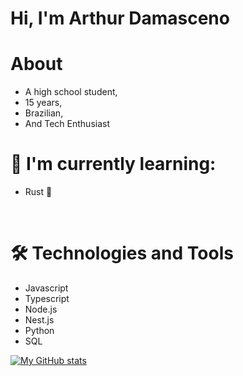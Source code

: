 # Hi, I'm Arthur Damasceno 

# About
- A high school student,
- 15 years,
- Brazilian,
- And Tech Enthusiast

# 🌱 I'm currently learning:
- Rust 🦀
<br>

# 🛠️ Technologies and Tools

- Javascript
- Typescript
- Node.js
- Nest.js
- Python
- SQL

[![My GitHub stats](https://github-readme-stats.vercel.app/api?username=arthur-damasceno&theme=dark)](https://github.com/arthur-damasceno/arthur-damasceno)
